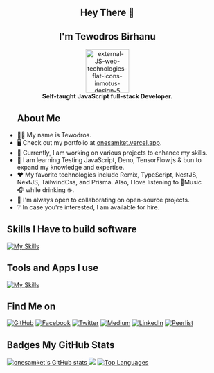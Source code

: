 

<section id="wrapper" style="padding: 0 20px" class="px-20">
  <div align="center">
    <h1>Hey There 👋</h1>
    <h2>I'm Tewodros Birhanu</h2>
  </div>

<div id="header" align="center">
 <img width="100" height="100" src="https://img.icons8.com/external-flat-icons-inmotus-design/100/external-JS-web-technologies-flat-icons-inmotus-design-5.png" alt="external-JS-web-technologies-flat-icons-inmotus-design-5"/>
</div>
  <div align="center">
    <b>Self-taught JavaScript full-stack Developer.</b>
  </div>

<ul>
  <h1>About Me</h1>
  <li>🧑‍💻 My name is Tewodros.</li>
  <li>🖥️ Check out my portfolio at <a href="http://onesamket.vercel.app">onesamket.vercel.app</a>.</li>
  <li>🚀 Currently, I am working on various projects to enhance my skills.</li>
  <li>🧠 I am learning Testing JavaScript, Deno, TensorFlow.js & bun to expand my knowledge and expertise.</li>
  <li>❤️ My favorite technologies include Remix, TypeScript, NestJS, NextJS, TailwindCss, and Prisma. Also, I love listening to 🎼Music🎧 while drinking ☕.</li>
  <li>🤝 I'm always open to collaborating on open-source projects.</li>
  <li>❔ In case you're interested, I am available for hire.</li>
</ul>

  <!-- Twitter Badge -->
  <div align="center">
    <a href="https://www.x.com/onesamket" target="_blank" rel="noreferrer">
      <!-- Insert your Twitter badge here -->
    </a>
  </div>

  <!-- Skills Section -->
 ## **Skills I Have to build software**

 [![My Skills](https://skillicons.dev/icons?i=html,css,sass,javascript,jquery,typescript,md,react,svelte,nodejs,expressjs,astro,nestjs,remix,prisma,apollo,postgres,mongodb,mysql,nextjs,graphql,tailwind,vite,&theme=light)](https://skillicons.dev)

##  **Tools and Apps I use**
 [![My Skills](https://skillicons.dev/icons?i=,chrome,gmail,figma,vercel,powershell,github,git,postman,vscode,devto,discord,firebase,supabase,LinkedIn,&theme=dark)](https://skillicons.dev)

  <!-- Socials Section -->
  <h2>Find Me on</h2>

[![GitHub](https://img.shields.io/badge/-GitHub-181717?style=for-the-badge&logo=GitHub&logoColor=#d16c06)](https://github.com/Onesamket)
[![Facebook](https://img.shields.io/badge/Onesamket-Facebook-1877f2?style=for-the-badge&logo=Facebook&logoColor=#d16c06)](https://www.facebook.com/Onesamket)
[![Twitter](https://img.shields.io/badge/Onesamket-Twitter-1da1f2?style=for-the-badge&logo=Twitter&logoColor=#d16c06)](https://twitter.com/Onesamket)
[![Medium](https://img.shields.io/badge/Onesamket-Medium-12100e?style=for-the-badge&logo=Medium&logoColor=#d16c06)](https://medium.com/@Onesamket)
[![LinkedIn](https://img.shields.io/badge/Onesamket-LinkedIn-0077b5?style=for-the-badge&logo=LinkedIn&logoColor=#d16c06)](https://www.linkedin.com/in/onesamket/)
[![Peerlist](https://github-readme-badge.peerlist.io/api/onesamket)](https://peerlist.io/onesamket)


 
  <!-- GitHub Stats Section -->
  <main>
    <h2>Badges My GitHub Stats</h2>
    <div id="stats-container">
     <a href="http://www.github.com/onesamket">
    <img
      src="https://github-readme-stats.vercel.app/api?username=onesamket&show_icons=true&hide=&count_private=true&title_color=0891b2&text_color=ffffff&icon_color=0891b2&bg_color=1c1917&hide_border=true&show_icons=true"
      alt="onesamket's GitHub stats" />
    </a>
  <a href="http://www.github.com/onesamket">
    <img
      src="https://github-readme-streak-stats.herokuapp.com/?user=onesamket&stroke=ffffff&background=1c1917&ring=0891b2&fire=0891b2&currStreakNum=ffffff&currStreakLabel=0891b2&sideNums=ffffff&sideLabels=ffffff&dates=ffffff&hide_border=true" /></a>
  <a href="https://github.com/onesamket" align="left">
    <img
      src="https://github-readme-stats.vercel.app/api/top-langs/?username=onesamket&langs_count=10&title_color=0891b2&text_color=ffffff&icon_color=0891b2&bg_color=1c1917&hide_border=true&locale=en&custom_title=Top%20%Languages"
      alt="Top Languages" />
  </a>
    </div>
  </main>
</section>
